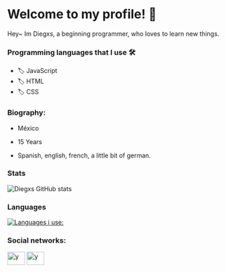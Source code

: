 <img src="https://media.discordapp.net/attachments/770436802208858112/801602144913457172/XD.gif" width="1000" height="3">

# Welcome to my profile! 🦁

Hey~ Im Diegxs, a beginning programmer, who loves to learn new things.

### Programming languages that I use 🛠️

- 🏷️ JavaScript
- 🏷️ HTML
- 🏷️ CSS

### Biography:

- México

- 15 Years

- Spanish, english, french, a little bit of german. 

### Stats

![Diegxs GitHub stats](https://github-readme-stats.vercel.app/api?username=Diegxs&show_icons=true&theme=radical)

### Languages

[![Languages i use:](https://github-readme-stats.vercel.app/api/top-langs/?username=Diegxs)](https://github.com/Diegxs/github-readme-stats)

### Social networks: 

<a href="https://discord.com/users/705580144936484915" target="blank"><img align="center" src="https://www.flaticon.com/svg/vstatic/svg/2111/2111370.svg?token=exp=1612039313~hmac=5c37971d79df94282823e87ceda9e2cd" alt="y" height="30" width="40" /></a> <a href="https://www.instagram.com/_diegxs_/" target="blank"><img align="center" src="https://www.flaticon.com/svg/vstatic/svg/2111/2111463.svg?token=exp=1612039790~hmac=a2af583e382c22d9ce97a92db338a162" alt="y" height="30" width="40" /></a>

<img src="https://media.discordapp.net/attachments/770436802208858112/801602144913457172/XD.gif" width="1000" height="3">
